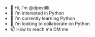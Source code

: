 - 👋 Hi, I’m @dpestilli
- 👀 I’m interested in Python
- 🌱 I’m currently learning Python
- 💞️ I’m looking to collaborate on Python
- 📫 How to reach me DM me

<!---
dpestilli/dpestilli is a ✨ special ✨ repository because its `README.md` (this file) appears on your GitHub profile.
You can click the Preview link to take a look at your changes.
--->
